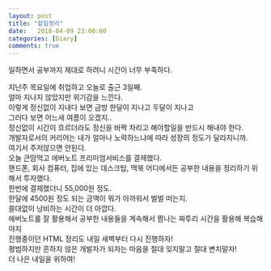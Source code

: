 ```yaml
---
layout: post
title: "할일정리"
date:   2018-04-09 23:00:00
categories: [Diary]
comments: true
---
```

일하면서 공부까지 제대로 하려니
시간이 너무 부족하다.  
<!--more-->
지난주 목요일에 취업하고 오늘로 출근 3일째.  
얼마 지나지 않았지만 위기감을 느낀다.  
이렇게 정신없이 지내다 보면 금방 한달이 지나고 두달이 지나고  
그러다 보면 어느새 여름이 오겠지..  
정신없이 시간이 흐르더라도 정신을 바짝 차리고 해야할일을 반드시 해내야 한다.  
개발자로서의 커리어는 내가 얼마나 노력하느냐에 따라 성장의 정도가 달라지니까.  
여기서 주저않으면 안된다.  
오늘 큰맘먹고 에버노트 프리미엄서비스를 결제했다.  
핸드폰, 회사 컴퓨터, 집에 있는 데스크탑, 맥북 어디에서든 공부한 내용을 정리하기 위해서 투자했다.  
한번에 결제했더니 55,000원 정도.  
한달에 4500원 정도 되는 금액이 뭐가 아까워서 벌벌 떠는지.  
쓸대없이 낭비하는 시간이 더 아깝다.  
에버노트를 잘 활용해서 공부한 내용들을 계속해서 짬나는 짜투리 시간을 활용해 복습해야지  
진행중이던 HTML 정리도 내일 새벽부터 다시 진행하자!  
평범하지만 흔하지 않은 개발자가 되자는 마음을 절대 잊지말고 절대 변치말자!  
더 나은 내일을 위하여!  
